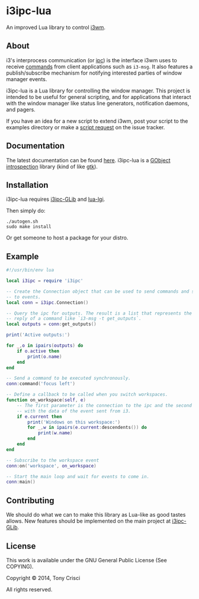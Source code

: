 # i3ipc-lua

An improved Lua library to control [i3wm](http://i3wm.org).

## About

i3's interprocess communication (or [ipc](http://i3wm.org/docs/ipc.html)) is the interface i3wm uses to receive [commands](http://i3wm.org/docs/userguide.html#_list_of_commands) from client applications such as `i3-msg`. It also features a publish/subscribe mechanism for notifying interested parties of window manager events.

i3ipc-lua is a Lua library for controlling the window manager. This project is intended to be useful for general scripting, and for applications that interact with the window manager like status line generators, notification daemons, and pagers.

If you have an idea for a new script to extend i3wm, post your script to the examples directory or make a [script request](https://github.com/acrisci/i3ipc-lua/issues) on the issue tracker.

## Documentation

The latest documentation can be found [here](http://dubstepdish.com/i3ipc-glib). i3ipc-lua is a [GObject introspection](https://developer.gnome.org/gobject/stable/) library (kind of like [gtk](https://developer.gnome.org/)).

## Installation

i3ipc-lua requires [i3ipc-GLib](https://github.com/acrisci/i3ipc-glib) and [lua-lgi](https://github.com/pavouk/lgi).

Then simply do:

```shell
./autogen.sh
sudo make install
```

Or get someone to host a package for your distro.

## Example

```lua
#!/usr/bin/env lua

local i3ipc = require 'i3ipc'

-- Create the Connection object that can be used to send commands and subscribe
-- to events.
local conn = i3ipc.Connection()

-- Query the ipc for outputs. The result is a list that represents the parsed
-- reply of a command like `i3-msg -t get_outputs`.
local outputs = conn:get_outputs()

print('Active outputs:')

for _,o in ipairs(outputs) do
    if o.active then
        print(o.name)
    end
end

-- Send a command to be executed synchronously.
conn:command('focus left')

-- Define a callback to be called when you switch workspaces.
function on_workspace(self, e)
    -- The first parameter is the connection to the ipc and the second is an object
    -- with the data of the event sent from i3.
    if e.current then
        print('Windows on this workspace:')
        for _,w in ipairs(e.current:descendents()) do
            print(w.name)
        end
    end
end

-- Subscribe to the workspace event
conn:on('workspace', on_workspace)

-- Start the main loop and wait for events to come in.
conn:main()
```

## Contributing

We should do what we can to make this library as Lua-like as good tastes allows. New features should be implemented on the main project at [i3ipc-GLib](https://github.com/acrisci/i3ipc-glib).

## License

This work is available under the GNU General Public License (See COPYING).

Copyright © 2014, Tony Crisci

All rights reserved.
